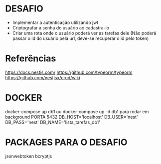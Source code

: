 # DESAFIO

- Implementar a autenticação utilizando jwt
- Criptografar a senha do usuário ao cadastra-lo
- Criar uma rota onde o usuário poderá ver as tarefas dele (Não poderá passar o id do usuário pela url, deve-se recuperar o id pelo token)

# Referências
https://docs.nestjs.com/
https://github.com/typeorm/typeorm
https://github.com/nestjsx/crud/wiki

# DOCKER
docker-compose up db1 ou docker-compose up -d db1 para rodar em background
PORTA 5432
DB_HOST='localhost'
DB_USER='nest'
DB_PASS='nest'
DB_NAME='lista_tarefas_db1'


# PACKAGES PARA O DESAFIO
jsonwebtoken
bcryptjs